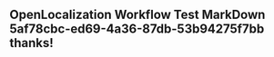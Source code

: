 <properties
ms.topic="hero-topic"
ms.test1="hero-topic"
ms.test2="test"/>

## OpenLocalization Workflow Test MarkDown 5af78cbc-ed69-4a36-87db-53b94275f7bb thanks!
